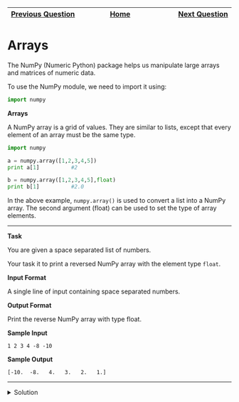 | <img width=1000>[Previous Question](https://github.com/Kevin-Lago/python-hackerrank-solutions/tree/main/src/python/closures_and_decorators/decorators_2_name_directory)</img> | <img width=1000>[Home](https://github.com/Kevin-Lago/python-hackerrank-solutions)</img> | <img width=1000>[Next Question](https://github.com/Kevin-Lago/python-hackerrank-solutions/tree/main/src/python/numpy/shape_and_reshape)</img> |
|:---|:---:|---:|

# Arrays

The NumPy (Numeric Python) package helps us manipulate large arrays and matrices of numeric data.

To use the NumPy module, we need to import it using:

```python
import numpy
```

__Arrays__

A NumPy array is a grid of values. They are similar to lists, except that every element of an array must be the same type.

```python
import numpy

a = numpy.array([1,2,3,4,5])
print a[1]          #2

b = numpy.array([1,2,3,4,5],float)
print b[1]          #2.0
```

In the above example, ```numpy.array()``` is used to convert a list into a NumPy array. The second argument (float) can be used to set the type of array elements.

---

__Task__

You are given a space separated list of numbers.

Your task it to print a reversed NumPy array with the element type ```float```.

__Input Format__

A single line of input containing space separated numbers.

__Output Format__

Print the reverse NumPy array with type float.

__Sample Input__

```
1 2 3 4 -8 -10
```

__Sample Output__

```
[-10.  -8.   4.   3.   2.   1.]
```

---

<details><summary>Solution</summary>
    
```python

```
</details>